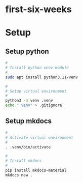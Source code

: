 # first-six-weeks

# Setup

## Setup python

```bash
#
# Install python venv module
#
sudo apt install python3.11-venv

#
# Setup virtual environment
#
python3 -m venv .venv
echo ".venv" > .gitignore
```

## Setup mkdocs

```bash
#
# Activate virtual environment
#
. .venv/bin/activate

#
# Install mkdocs
#
pip install mkdocs-material
mkdocs new .
```


